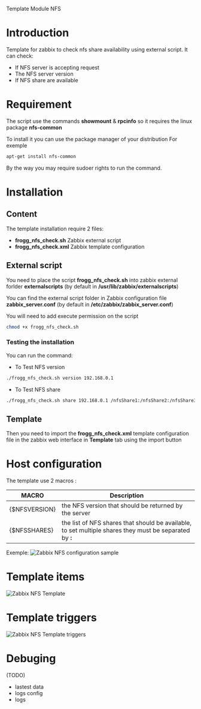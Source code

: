 Template Module NFS

# Introduction
Template for zabbix to check nfs share availability using external script.
It can check:
* If NFS server is accepting request
* The NFS server version
* If NFS share are available

# Requirement
The script use the commands **showmount** & **rpcinfo** so it requires the linux package **nfs-common**

To install it you can use the package manager of your distribution
For exemple
```bash
apt-get install nfs-common
```
By the way you may require sudoer rights to run the command.

# Installation

## Content
The template installation require 2 files:
* **frogg_nfs_check.sh** Zabbix external script
* **frogg_nfs_check.xml** Zabbix template configuration

## External script

You need to place the script **frogg_nfs_check.sh** into zabbix external forlder **externalscripts** (by default in **/usr/lib/zabbix/externalscripts**) 

You can find the external script folder in Zabbix configuration file **zabbix_server.conf** (by default in **/etc/zabbix/zabbix_server.conf**)

You will need to add execute permission on the script
```bash
chmod +x frogg_nfs_check.sh 
```

### Testing the installation
You can run the command:
- To Test NFS version
```bash
./frogg_nfs_check.sh version 192.168.0.1
```
- To Test NFS share
```bash
./frogg_nfs_check.sh share 192.168.0.1 /nfsShare1:/nfsShare2:/nfsShare3
```
## Template

Then you need to import the **frogg_nfs_check.xml** template configuration file in the zabbix web interface in **Template** tab using the import button

# Host configuration
The template use 2 macros :

MACRO | Description
----- | -----------
{$NFSVERSION} | the NFS version that should be returned by the server
{$NFSSHARES} | the list of NFS shares that should be available, to set multiple shares they must be separated by **:**

Exemple:
![Zabbix NFS configuration sample](https://tool.frogg.fr/upload/github/zabbix-nfs/macros.png)

# Template items
![Zabbix NFS Template](https://tool.frogg.fr/upload/github/zabbix-nfs/items.png)

# Template triggers
![Zabbix NFS Template triggers](https://tool.frogg.fr/upload/github/zabbix-nfs/triggers.png)

# Debuging
(TODO)
- lastest data
- logs config
- logs
